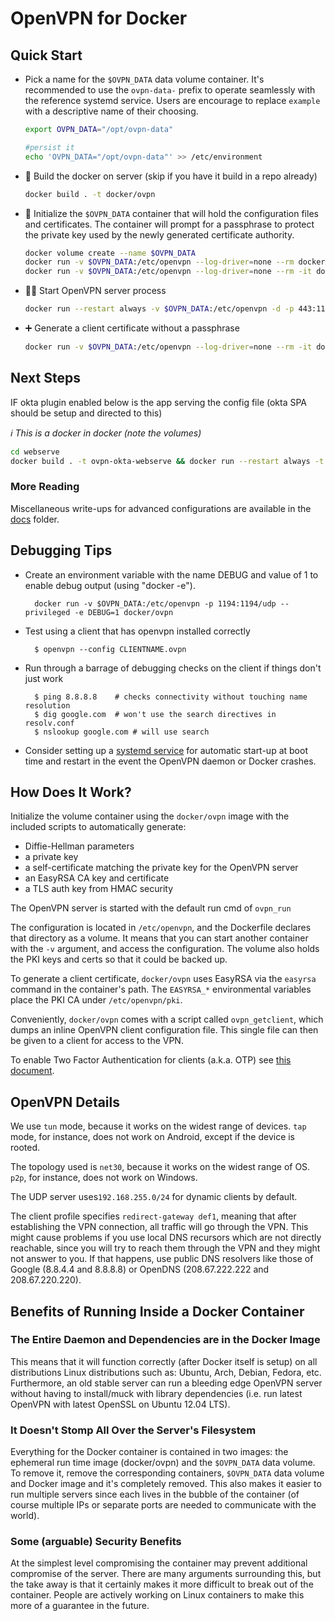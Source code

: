 # OpenVPN for Docker

## Quick Start

* Pick a name for the `$OVPN_DATA` data volume container. It's recommended to
  use the `ovpn-data-` prefix to operate seamlessly with the reference systemd
  service.  Users are encourage to replace `example` with a descriptive name of
  their choosing.

  ```bash
  export OVPN_DATA="/opt/ovpn-data"

  #persist it
  echo 'OVPN_DATA="/opt/ovpn-data"' >> /etc/environment
  ```

* 👷 Build the docker on server (skip if you have it build in a repo already)

  ```bash
  docker build . -t docker/ovpn
  ```

* 👷 Initialize the `$OVPN_DATA` container that will hold the configuration files
  and certificates.  The container will prompt for a passphrase to protect the
  private key used by the newly generated certificate authority.

  ```bash
  docker volume create --name $OVPN_DATA
  docker run -v $OVPN_DATA:/etc/openvpn --log-driver=none --rm docker/ovpn ovpn_genconfig -P okta -u udp://VPN.SERVERNAME.COM
  docker run -v $OVPN_DATA:/etc/openvpn --log-driver=none --rm -it docker/ovpn ovpn_initpki nopass
  ```

* 🏃‍♂️ Start OpenVPN server process

  ```bash
  docker run --restart always -v $OVPN_DATA:/etc/openvpn -d -p 443:1194/udp --cap-add=NET_ADMIN --name ovpn -e OKTA_HOST="" -e OKTA_TOKEN="" -e APP_ID=""  docker/ovpn
  ```

* ➕ Generate a client certificate without a passphrase

  ```bash
  docker run -v $OVPN_DATA:/etc/openvpn --log-driver=none --rm -it docker/ovpn easyrsa build-client-full CLIENTNAME nopass
  ```

<!-- * 👀 Retrieve the client configuration with embedded certificates *(skip if using okta)*

  docker run -v $OVPN_DATA:/etc/openvpn --log-driver=none --rm docker/ovpn ovpn_getclient CLIENTNAME > CLIENTNAME.ovpn

* ➖ Revoke a client *(skip if using okta)*

  docker run -v $OVPN_DATA:/etc/openvpn --log-driver=none --rm -it docker/ovpn ovpn_revokeclient CLIENNAME 
  
  ```-->

## Next Steps

IF okta plugin enabled below is the app serving the config file (okta SPA should be setup and directed to this)

*ℹ This is a docker in docker (note the volumes)*

```bash
cd webserve
docker build . -t ovpn-okta-webserve && docker run --restart always -t -d -v /var/run/docker.sock:/var/run/docker.sock -v $OVPN_DATA:$OVPN_DATA -p 3000:3000 -e ISSUER="" -e VALID_DOMAIN="" -e OVPN_DOCKER_IMG="docker/ovpn" --name ovpn-okta-webserve ovpn-okta-webserve
```

### More Reading

Miscellaneous write-ups for advanced configurations are available in the
[docs](docs) folder.



## Debugging Tips

* Create an environment variable with the name DEBUG and value of 1 to enable debug output (using "docker -e").

        docker run -v $OVPN_DATA:/etc/openvpn -p 1194:1194/udp --privileged -e DEBUG=1 docker/ovpn

* Test using a client that has openvpn installed correctly

        $ openvpn --config CLIENTNAME.ovpn

* Run through a barrage of debugging checks on the client if things don't just work

        $ ping 8.8.8.8    # checks connectivity without touching name resolution
        $ dig google.com  # won't use the search directives in resolv.conf
        $ nslookup google.com # will use search

* Consider setting up a [systemd service](/docs/systemd.md) for automatic
  start-up at boot time and restart in the event the OpenVPN daemon or Docker
  crashes.

## How Does It Work?

Initialize the volume container using the `docker/ovpn` image with the
included scripts to automatically generate:

- Diffie-Hellman parameters
- a private key
- a self-certificate matching the private key for the OpenVPN server
- an EasyRSA CA key and certificate
- a TLS auth key from HMAC security

The OpenVPN server is started with the default run cmd of `ovpn_run`

The configuration is located in `/etc/openvpn`, and the Dockerfile
declares that directory as a volume. It means that you can start another
container with the `-v` argument, and access the configuration.
The volume also holds the PKI keys and certs so that it could be backed up.

To generate a client certificate, `docker/ovpn` uses EasyRSA via the
`easyrsa` command in the container's path.  The `EASYRSA_*` environmental
variables place the PKI CA under `/etc/openvpn/pki`.

Conveniently, `docker/ovpn` comes with a script called `ovpn_getclient`,
which dumps an inline OpenVPN client configuration file.  This single file can
then be given to a client for access to the VPN.

To enable Two Factor Authentication for clients (a.k.a. OTP) see [this document](/docs/otp.md).

## OpenVPN Details

We use `tun` mode, because it works on the widest range of devices.
`tap` mode, for instance, does not work on Android, except if the device
is rooted.

The topology used is `net30`, because it works on the widest range of OS.
`p2p`, for instance, does not work on Windows.

The UDP server uses`192.168.255.0/24` for dynamic clients by default.

The client profile specifies `redirect-gateway def1`, meaning that after
establishing the VPN connection, all traffic will go through the VPN.
This might cause problems if you use local DNS recursors which are not
directly reachable, since you will try to reach them through the VPN
and they might not answer to you. If that happens, use public DNS
resolvers like those of Google (8.8.4.4 and 8.8.8.8) or OpenDNS
(208.67.222.222 and 208.67.220.220).

## Benefits of Running Inside a Docker Container

### The Entire Daemon and Dependencies are in the Docker Image

This means that it will function correctly (after Docker itself is setup) on
all distributions Linux distributions such as: Ubuntu, Arch, Debian, Fedora,
etc.  Furthermore, an old stable server can run a bleeding edge OpenVPN server
without having to install/muck with library dependencies (i.e. run latest
OpenVPN with latest OpenSSL on Ubuntu 12.04 LTS).

### It Doesn't Stomp All Over the Server's Filesystem

Everything for the Docker container is contained in two images: the ephemeral
run time image (docker/ovpn) and the `$OVPN_DATA` data volume. To remove
it, remove the corresponding containers, `$OVPN_DATA` data volume and Docker
image and it's completely removed.  This also makes it easier to run multiple
servers since each lives in the bubble of the container (of course multiple IPs
or separate ports are needed to communicate with the world).

### Some (arguable) Security Benefits

At the simplest level compromising the container may prevent additional
compromise of the server.  There are many arguments surrounding this, but the
take away is that it certainly makes it more difficult to break out of the
container.  People are actively working on Linux containers to make this more
of a guarantee in the future.

